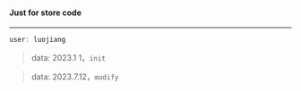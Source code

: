 #### Just for store code

---

```rust
user: luojiang

```


> data: 2023.1 1，`init`

> data: 2023.7.12，`modify`


